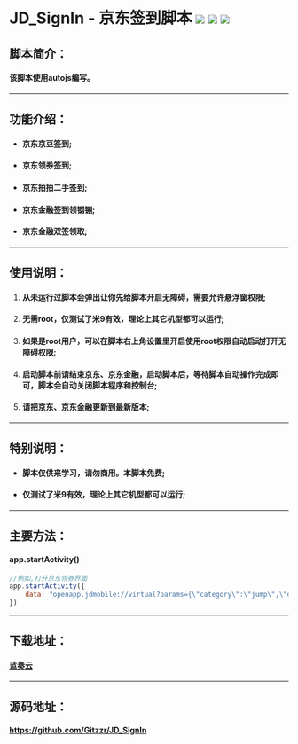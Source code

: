 # JD_SignIn - 京东签到脚本 ![](https://img.shields.io/badge/version-v2.2.4.03-green) ![](https://img.shields.io/badge/author-zzr-blue) ![](https://img.shields.io/badge/update-20201108-informational)

## 脚本简介：

#### 该脚本使用autojs编写。

------

## 功能介绍：

- #### 京东京豆签到;
- #### 京东领券签到;
- #### 京东拍拍二手签到;
- #### 京东金融签到领钢镚;
- #### 京东金融双签领取;

------

## 使用说明：

1. #### 从未运行过脚本会弹出让你先给脚本开启无障碍，需要允许悬浮窗权限;

2. #### 无需root，仅测试了米9有效，理论上其它机型都可以运行;

3. #### 如果是root用户，可以在脚本右上角设置里开启使用root权限自动启动打开无障碍权限;

4. #### 启动脚本前请结束京东、京东金融，启动脚本后，等待脚本自动操作完成即可，脚本会自动关闭脚本程序和控制台;

5.  #### 请把京东、京东金融更新到最新版本;

------

## 特别说明：

- #### 脚本仅供来学习，请勿商用。本脚本免费;
- #### 仅测试了米9有效，理论上其它机型都可以运行;

------

## 主要方法：

#### app.startActivity()

```javascript
//例如,打开京东领券界面
app.startActivity({
	data: "openapp.jdmobile://virtual?params={\"category\":\"jump\",\"des\":\"couponCenter\"}"
})
```

------

## 下载地址：

#### [蓝奏云](https://www.lanzoui.com/ihfYTi676xa)

------

## 源码地址：

#### https://github.com/Gitzzr/JD_SignIn

  
